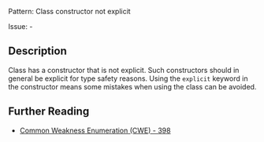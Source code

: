 Pattern: Class constructor not explicit

Issue: -

## Description

Class has a constructor that is not explicit. Such constructors should in general be explicit for type safety reasons. Using the `explicit` keyword in the constructor means some mistakes when using the class can be avoided.

## Further Reading

* [Common Weakness Enumeration (CWE) - 398](https://cwe.mitre.org/data/definitions/398.html)